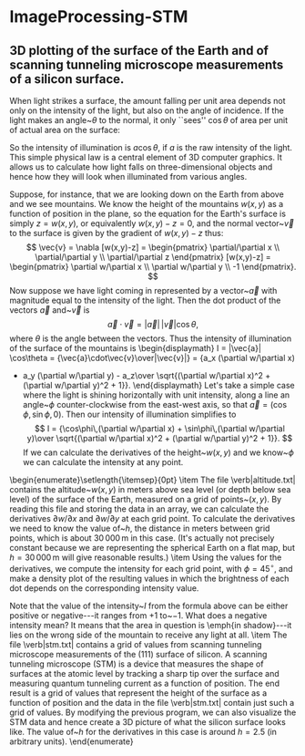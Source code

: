 # ImageProcessing-STM
## 3D plotting of the surface of the Earth and of scanning tunneling microscope measurements of a silicon surface.


When light strikes a surface, the amount falling per unit area
depends not only on the intensity of the light, but also on the angle of
incidence.  If the light makes an angle~$\theta$ to the normal, it only
``sees'' $\cos\theta$ of area per unit of actual area on the surface:

So the intensity of illumination is $a\cos\theta$, if $a$ is the raw
intensity of the light.  This simple physical law is a central element of
3D computer graphics.  It allows us to calculate how light falls on
three-dimensional objects and hence how they will look when illuminated
from various angles.

Suppose, for instance, that we are looking down on the Earth from above and
we see mountains.  We know the height of the mountains $w(x,y)$ as a
function of position in the plane, so the equation for the Earth's
surface is simply $z=w(x,y)$, or equivalently $w(x,y)-z=0$, and the normal
vector~$\vec{v}$ to the surface is given by the gradient of $w(x,y)-z$
thus:
$$
\vec{v} =
\nabla [w(x,y)-z] = \begin{pmatrix}
                  \partial/\partial x \\
                  \partial/\partial y \\
                  \partial/\partial z
                \end{pmatrix}
                [w(x,y)-z]
              = \begin{pmatrix}
                  \partial w/\partial x \\
                  \partial w/\partial y \\
                  -1
                \end{pmatrix}.
$$
Now suppose we have light coming in represented by a vector~$\vec{a}$ with
magnitude equal to the intensity of the light.  Then the dot product of the
vectors $\vec{a}$ and~$\vec{v}$ is
$$
\vec{a}\cdot\vec{v} = |\vec{a}|\,|\vec{v}|\cos\theta,$$
where $\theta$ is the angle between the vectors.  Thus the intensity of
illumination of the surface of the mountains is
\begin{displaymath}
I = |\vec{a}| \cos\theta = {\vec{a}\cdot\vec{v}\over|\vec{v}|}
  = {a_x (\partial w/\partial x)
   + a_y (\partial w/\partial y) - a_z\over
     \sqrt{(\partial w/\partial x)^2 + (\partial w/\partial y)^2 + 1}}.
\end{displaymath}
Let's take a simple case where the light is shining horizontally with unit
intensity, along a line an angle~$\phi$ counter-clockwise from the
east-west axis, so that $\vec{a}=(\cos\phi,\sin\phi,0)$.  Then our
intensity of illumination simplifies to
$$
I = {\cos\phi\,(\partial w/\partial x) + \sin\phi\,(\partial w/\partial y)\over
     \sqrt{(\partial w/\partial x)^2 + (\partial w/\partial y)^2 + 1}}.
$$
If we can calculate the derivatives of the height~$w(x,y)$ and we
know~$\phi$ we can calculate the intensity at any point.

\begin{enumerate}\setlength{\itemsep}{0pt}
\item The file
  \verb|altitude.txt| contains the altitude~$w(x,y)$ in meters above
  sea level (or depth below sea level) of the surface of the Earth,
  measured on a grid of points~$(x,y)$. By reading this
  file and storing the data in an array, we can calculate the derivatives
  $\partial w/\partial x$ and $\partial w/\partial y$ at each grid point.
     To calculate the derivatives we need to know the value of~$h$, the distance in
  meters between grid points, which is about $30\,000\,$m in this case.
  (It's actually not precisely constant because we are representing the
  spherical Earth on a flat map, but $h=30\,000\,$m will give reasonable
  results.)
\item Using the values for the derivatives, we compute the intensity
  for each grid point, with $\phi=45^\circ$, and make a density plot of the
  resulting values in which the brightness of each dot depends on the
  corresponding intensity value.

Note that the value of the intensity~$I$ from the formula above can be either positive or negative---it ranges from $+1$ to~$-1$.  What does a negative intensity mean?  It means that the area in question is \emph{in shadow}---it lies on the wrong side of the mountain to receive any light at all.
\item The file \verb|stm.txt| contains a grid of values from scanning tunneling microscope
  measurements of the (111) surface of silicon.  A scanning
  tunneling microscope (STM) is a device that measures the shape of
  surfaces at the atomic level by tracking a sharp tip over the surface and
  measuring quantum tunneling current as a function of position.  The end
  result is a grid of values that represent the height of the surface as a
  function of position and the data in the file \verb|stm.txt| contain just
  such a grid of values.  By modifying the previous program, we can also visualize
  the STM data and hence create a 3D picture of what the silicon
  surface looks like.  The value of~$h$ for the derivatives in this case is
  around $h=2.5$ (in arbitrary units).
\end{enumerate}

